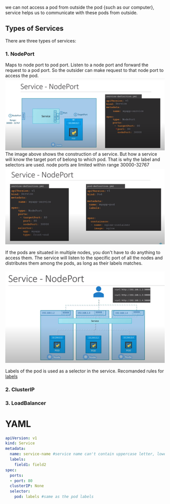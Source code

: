 we can not access a pod from outside the pod {such as our computer}, service helps
us to communicate with these pods from outside.<br>
## Types of Services
There are three types of services:<br>
### 1. NodePort
Maps to node port to pod port. Listen to a node port and forward the request 
to a pod port. So the outsider can make request to that node port to access the pod.
![image](Service-nodePort.png)
The image above shows the construction of a service. But how a service will know 
the target port of belong to which pod. That is why the label and selectors are 
used. node ports are limited within range 30000-32767
![selector](Selector.png)

If the pods are situated in multiple nodes, you don't have to do anything to access them.
The service will listen to the specific port of all the nodes and distributes them
among the pods, as long as their labels matches.

![multiple nodes](nodePort2.png)

Labels of the pod is used as a selector in the service. Recomanded rules for 
[labels](https://kubernetes.io/docs/concepts/overview/working-with-objects/common-labels/)




### 2. ClusterIP
### 3. LoadBalancer

# YAML
```yaml
apiVersion: v1
kind: Service
metadata:
  name: service-name #service name can't contain uppercase letter, lowercase,-,numbers allowed
  labels:
    field1: field2
spec:
  ports:
  - port: 80
  clusterIP: None
  selector:
    pod: labels #same as the pod labels
```
